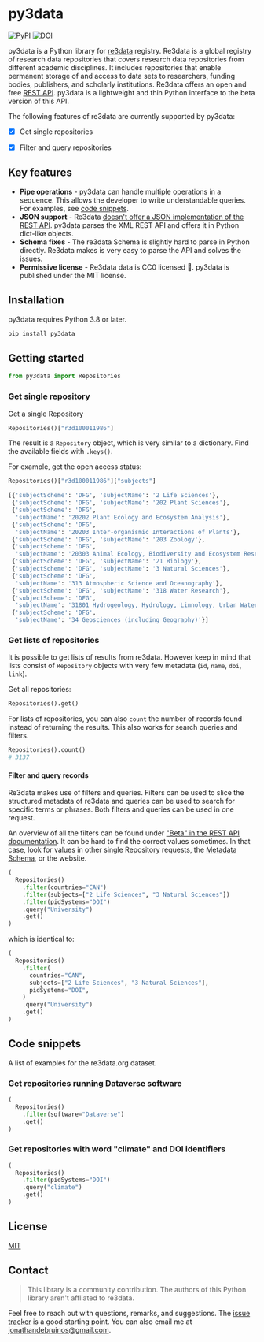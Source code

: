 # py3data

[![PyPI](https://img.shields.io/pypi/v/py3data)](https://pypi.org/project/py3data/) [![DOI](https://zenodo.org/badge/670666682.svg)](https://zenodo.org/badge/latestdoi/670666682)

py3data is a Python library for [re3data](https://re3data.org/) registry.
Re3data is a global registry of research data repositories that covers
research data repositories from different academic disciplines. It includes
repositories that enable permanent storage of and access to data sets to
researchers, funding bodies, publishers, and scholarly institutions. Re3data
offers an open and free [REST API](https://www.re3data.org/api/doc). py3data
is a lightweight and thin Python interface to the beta version of this API.

The following features of re3data are currently supported by py3data:

- [x] Get single repositories
- [x] Filter and query repositories


## Key features

- **Pipe operations** - py3data can handle multiple operations in a sequence. This allows the developer to write understandable queries. For examples, see [code snippets](#code-snippets).
- **JSON support** - Re3data [doesn't offer a JSON implementation of the REST API](https://www.re3data.org/api/doc). py3data parses the XML REST API and offers it in Python dict-like objects.
- **Schema fixes** - The re3data Schema is slightly hard to parse in Python directly. Re3data makes is very easy to parse the API and solves the issues.
- **Permissive license** - Re3data data is CC0 licensed :raised_hands:. py3data is published under the MIT license.

## Installation

py3data requires Python 3.8 or later.

```sh
pip install py3data
```

## Getting started

```python
from py3data import Repositories
```

### Get single repository

Get a single Repository

```python
Repositories()["r3d100011986"]
```

The result is a `Repository` object, which is very similar to a dictionary. Find the available fields with `.keys()`.

For example, get the open access status:

```python
Repositories()["r3d100011986"]["subjects"]
```

```python
[{'subjectScheme': 'DFG', 'subjectName': '2 Life Sciences'},
 {'subjectScheme': 'DFG', 'subjectName': '202 Plant Sciences'},
 {'subjectScheme': 'DFG',
  'subjectName': '20202 Plant Ecology and Ecosystem Analysis'},
 {'subjectScheme': 'DFG',
  'subjectName': '20203 Inter-organismic Interactions of Plants'},
 {'subjectScheme': 'DFG', 'subjectName': '203 Zoology'},
 {'subjectScheme': 'DFG',
  'subjectName': '20303 Animal Ecology, Biodiversity and Ecosystem Research'},
 {'subjectScheme': 'DFG', 'subjectName': '21 Biology'},
 {'subjectScheme': 'DFG', 'subjectName': '3 Natural Sciences'},
 {'subjectScheme': 'DFG',
  'subjectName': '313 Atmospheric Science and Oceanography'},
 {'subjectScheme': 'DFG', 'subjectName': '318 Water Research'},
 {'subjectScheme': 'DFG',
  'subjectName': '31801 Hydrogeology, Hydrology, Limnology, Urban Water Management, Water Chemistry, Integrated Water Resources Management'},
 {'subjectScheme': 'DFG',
  'subjectName': '34 Geosciences (including Geography)'}]
```

### Get lists of repositories

It is possible to get lists of results from re3data. However keep in mind that
lists consist of `Repository` objects with very few metadata (`id`, `name`,
`doi`, `link`).

Get all repositories:

```python
Repositories().get()
```

For lists of repositories, you can also `count` the number of records found
instead of returning the results. This also works for search queries and
filters.

```python
Repositories().count()
# 3137
```

#### Filter and query records

Re3data makes use of filters and queries. Filters can be used to slice the
structured metadata of re3data and queries can be used to search for specific
terms or phrases. Both filters and queries can be used in one request.

An overview of all the filters can be found under ["Beta" in the REST API
documentation](https://www.re3data.org/api/doc). It can be hard to find the
correct values sometimes. In that case, look for values in other single
Repository requests, the [Metadata Schema](https://www.re3data.org/schema), or the website.

```python
(
  Repositories()
    .filter(countries="CAN")
    .filter(subjects=["2 Life Sciences", "3 Natural Sciences"])
    .filter(pidSystems="DOI")
    .query("University")
    .get()
)
```

which is identical to:

```python
(
  Repositories()
    .filter(
      countries="CAN",
      subjects=["2 Life Sciences", "3 Natural Sciences"],
      pidSystems="DOI",
    )
    .query("University")
    .get()
)
```

## Code snippets

A list of examples for the re3data.org dataset.

### Get repositories running Dataverse software

```python
(
  Repositories()
    .filter(software="Dataverse")
    .get()
)
```

### Get repositories with word "climate" and DOI identifiers

```python
(
  Repositories()
    .filter(pidSystems="DOI")
    .query("climate")
    .get()
)
```

## License

[MIT](/LICENSE)

## Contact

> This library is a community contribution. The authors of this Python library aren't affliated to re3data.

Feel free to reach out with questions, remarks, and suggestions. The
[issue tracker](/issues) is a good starting point. You can also email me at
[jonathandebruinos@gmail.com](mailto:jonathandebruinos@gmail.com).
